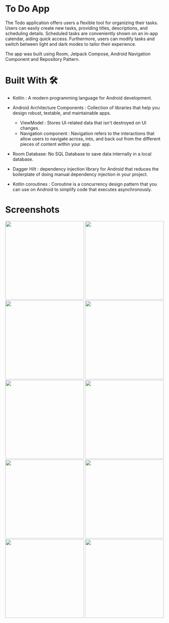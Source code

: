# To Do App

The Todo application offers users a flexible tool for organizing their tasks. Users can easily create new tasks, providing titles, descriptions, and scheduling details. Scheduled tasks are conveniently shown on an in-app calendar, aiding quick access. Furthermore, users can modify tasks and switch between light and dark modes to tailor their experience.

The app was built using Room, Jetpack Compose, Android Navigation Component and Repository Pattern.

# Built With 🛠

* Kotlin : A modern programming language for Android development.
* Android Architecture Components : Collection of libraries that help you design robust, testable, and maintainable apps.

   * ViewModel : Stores UI-related data that isn't destroyed on UI changes.
   * Navigation component : Navigation refers to the interactions that allow users to navigate across, into, and back out from the different pieces of content within your app.
  
* Room Database: No SQL Database to save data internally in a local database.
* Dagger Hilt : dependency injection library for Android that reduces the boilerplate of doing manual dependency injection in your project.
* Kotlin coroutines : Coroutine is a concurrency design pattern that you can use on Android to simplify code that executes asynchronously.

# Screenshots

<img src="https://github.com/user-attachments/assets/0644fe97-f9db-46aa-b899-32a00799161f" width="250" />

<img src="https://github.com/user-attachments/assets/642ed90e-aca6-4f61-80a5-b487071362ee" width="250" />

<img src="https://github.com/user-attachments/assets/644dbfb7-f5d3-4a2e-96f5-db33eb2e46ab" width="250" />

<img src="https://github.com/user-attachments/assets/3b3d0f9e-e494-4635-974a-9f3d9bba15fe" width="250" />

<img src="https://github.com/user-attachments/assets/e5d407ce-cfd7-4fc0-b70a-b7815707fc8a" width="250" />



<img src="https://github.com/user-attachments/assets/651589a8-7976-4b31-ba35-69e74421dd0f" width="250" />

<img src="https://github.com/user-attachments/assets/50323c96-6ec5-47cc-98ef-c1a586b90398" width="250" />

<img src="https://github.com/user-attachments/assets/3bad847b-cf9d-4e36-b6e9-5513af0d470a" width="250" />

<img src="https://github.com/user-attachments/assets/e4519520-b9a0-4c58-af14-b18235617aa8" width="250" />

<img src="https://github.com/user-attachments/assets/2303af8d-1492-43d5-87f6-8f684a1f1277" width="250" />

